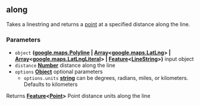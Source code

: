 <!-- Generated by documentation.js. Update this documentation by updating the source code. -->

## along

Takes a linestring and returns a [point][1] at a specified distance along the line.

### Parameters

-   `object` **([google.maps.Polyline][2] \| [Array][3]&lt;[google.maps.LatLng][4]> | [Array][3]&lt;[google.maps.LatLngLiteral][5]> | [Feature][6]&lt;[LineString][7]>)** input object
-   `distance` **[Number][8]** distance along the line
-   `options` **[Object][9]** optional parameters
    -   `options.units` **[string][10]** can be degrees, radians, miles, or kilometers. Defaults to kilometers

Returns **[Feature][6]&lt;[Point][11]>** Point distance units along the line

[1]: http://geojson.org/geojson-spec.html#point

[2]: https://github.com/amenadiel/google-maps-documentation/blob/master/docs/Polyline.md

[3]: https://developer.mozilla.org/docs/Web/JavaScript/Reference/Global_Objects/Array

[4]: https://github.com/amenadiel/google-maps-documentation/blob/master/docs/LatLng.md

[5]: https://github.com/amenadiel/google-maps-documentation/blob/master/docs/LatLngLiteral.md

[6]: http://geojson.org/geojson-spec.html#feature-objects

[7]: http://geojson.org/geojson-spec.html#linestring

[8]: https://developer.mozilla.org/docs/Web/JavaScript/Reference/Global_Objects/Number

[9]: https://developer.mozilla.org/docs/Web/JavaScript/Reference/Global_Objects/Object

[10]: https://developer.mozilla.org/docs/Web/JavaScript/Reference/Global_Objects/String

[11]: http://geojson.org/geojson-spec.html#point
